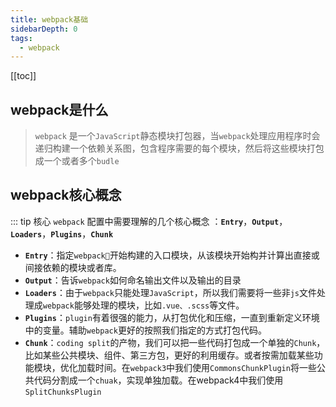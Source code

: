 ```yaml
---
title: webpack基础
sidebarDepth: 0
tags:
  - webpack
---
```

[[toc]]
## webpack是什么
>`webpack` 是一个`JavaScript`静态模块打包器，当`webpack`处理应用程序时会递归构建一个依赖关系图，包含程序需要的每个模块，然后将这些模块打包成一个或者多个`budle`

## webpack核心概念
::: tip 核心
`webpack` 配置中需要理解的几个核心概念 ：**`Entry`**，**`Output`**，**`Loaders`**，**`Plugins`**，**`Chunk`**
- **`Entry`**：指定`webpack`开始构建的入口模块，从该模块开始构并计算出直接或间接依赖的模块或者库。
- **`Output`**：告诉`webpack`如何命名输出文件以及输出的目录
- **`Loaders`**：由于`webpack`只能处理`JavaScript`，所以我们需要将一些非`js`文件处理成`webpack`能够处理的模块，比如`.vue、.scss`等文件。
- **`Plugins`**：`plugin`有着很强的能力，从打包优化和压缩，一直到重新定义环境中的变量。辅助`webpack`更好的按照我们指定的方式打包代码。
- **`Chunk`**：`coding split`的产物，我们可以把一些代码打包成一个单独的`Chunk`，比如某些公共模块、组件、第三方包，更好的利用缓存。或者按需加载某些功能模块，优化加载时间。在`webpack3`中我们使用`CommonsChunkPlugin`将一些公共代码分割成一个`chuak`，实现单独加载。在webpack4中我们使用`SplitChunksPlugin`

### 
